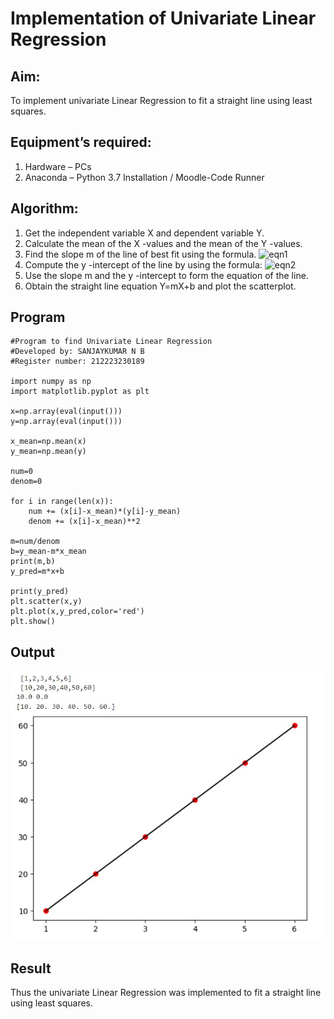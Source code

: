# Implementation of Univariate Linear Regression
## Aim:
To implement univariate Linear Regression to fit a straight line using least squares.
## Equipment’s required:
1.	Hardware – PCs
2.	Anaconda – Python 3.7 Installation / Moodle-Code Runner
## Algorithm:
1.	Get the independent variable X and dependent variable Y.
2.	Calculate the mean of the X -values and the mean of the Y -values.
3.	Find the slope m of the line of best fit using the formula.
 ![eqn1](./eq1.jpg)
4.	Compute the y -intercept of the line by using the formula:
![eqn2](./eq2.jpg)  
5.	Use the slope m and the y -intercept to form the equation of the line.
6.	Obtain the straight line equation Y=mX+b and plot the scatterplot.
## Program
```
#Program to find Univariate Linear Regression
#Developed by: SANJAYKUMAR N B
#Register number: 212223230189

import numpy as np
import matplotlib.pyplot as plt

x=np.array(eval(input()))
y=np.array(eval(input()))

x_mean=np.mean(x)
y_mean=np.mean(y)

num=0
denom=0

for i in range(len(x)):
    num += (x[i]-x_mean)*(y[i]-y_mean)
    denom += (x[i]-x_mean)**2

m=num/denom
b=y_mean-m*x_mean
print(m,b)
y_pred=m*x+b

print(y_pred)
plt.scatter(x,y)
plt.plot(x,y_pred,color='red')
plt.show()

```
## Output
![alt text](<screenshot 2024-04-07 at 03.06.34_2b71ff6b.jpg>)

## Result
Thus the univariate Linear Regression was implemented to fit a straight line using least squares.
